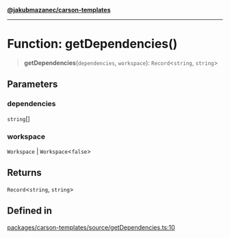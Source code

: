 [**@jakubmazanec/carson-templates**](../README.md)

---

# Function: getDependencies()

> **getDependencies**(`dependencies`, `workspace`): `Record`\<`string`, `string`\>

## Parameters

### dependencies

`string`[]

### workspace

`Workspace` | `Workspace`\<`false`\>

## Returns

`Record`\<`string`, `string`\>

## Defined in

[packages/carson-templates/source/getDependencies.ts:10](https://github.com/jakubmazanec/tools/blob/a4967209f10f2b04ade958bd873ac46f1290cee7/packages/carson-templates/source/getDependencies.ts#L10)
